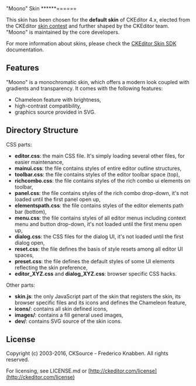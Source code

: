 "Moono" Skin
******======

This skin has been chosen for the **default skin** of CKEditor 4.x, elected from the CKEditor
[skin contest](http://ckeditor.com/blog/new_ckeditor_4_skin) and further shaped by
the CKEditor team. "Moono" is maintained by the core developers.

For more information about skins, please check the [CKEditor Skin SDK](http://docs.cksource.com/CKEditor_4.x/Skin_SDK)
documentation.

Features
-------------------
"Moono" is a monochromatic skin, which offers a modern look coupled with gradients and transparency.
It comes with the following features:

- Chameleon feature with brightness,
- high-contrast compatibility,
- graphics source provided in SVG.

Directory Structure
-------------------

CSS parts:
- **editor.css**: the main CSS file. It's simply loading several other files, for easier maintenance,
- **mainui.css**: the file contains styles of entire editor outline structures,
- **toolbar.css**: the file contains styles of the editor toolbar space (top),
- **richcombo.css**: the file contains styles of the rich combo ui elements on toolbar,
- **panel.css**: the file contains styles of the rich combo drop-down, it's not loaded
until the first panel open up,
- **elementspath.css**: the file contains styles of the editor elements path bar (bottom),
- **menu.css**: the file contains styles of all editor menus including context menu and button drop-down,
it's not loaded until the first menu open up,
- **dialog.css**: the CSS files for the dialog UI, it's not loaded until the first dialog open,
- **reset.css**: the file defines the basis of style resets among all editor UI spaces,
- **preset.css**: the file defines the default styles of some UI elements reflecting the skin preference,
- **editor_XYZ.css** and **dialog_XYZ.css**: browser specific CSS hacks.

Other parts:
- **skin.js**: the only JavaScript part of the skin that registers the skin, its browser specific files and its icons and defines the Chameleon feature,
- **icons/**: contains all skin defined icons,
- **images/**: contains a fill general used images,
- **dev/**: contains SVG source of the skin icons.

License
-------

Copyright (c) 2003-2016, CKSource - Frederico Knabben. All rights reserved.

For licensing, see LICENSE.md or [http://ckeditor.com/license](http://ckeditor.com/license)
